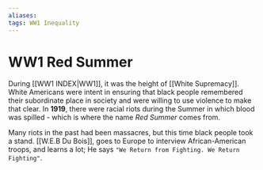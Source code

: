 ```yaml
---
aliases: 
tags: WW1 Inequality
---
```

# WW1 Red Summer
During [[WW1 INDEX|WW1]], it was the height of [[White Supremacy]]. White Americans were intent in ensuring that black people remembered their subordinate place in society and were willing to use violence to make that clear. In **1919**, there were racial riots during the Summer in which blood was spilled - which is where the name *Red Summer* comes from.

Many riots in the past had been massacres, but this time black people took a stand. [[W.E.B Du Bois]], goes to Europe to interview African-American troops, and learns a lot; He says `"We Return from Fighting. We Return Fighting"`.